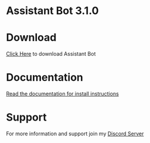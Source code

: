# Assistant Bot 3.1.0

# Download
[Click Here](https://github.com/coolmlgplayer-js/assistant-bot/releases/download/1.0/Assistant.Bot.3.0.Release.1.0.zip) to download Assistant Bot 

# Documentation
[Read the documentation for install instructions](https://assistant-bot.coolmlgplayer.me/install)

# Support
For more information and support join my [Discord Server](https://discord.gg/RWn6Z9aVGj)
